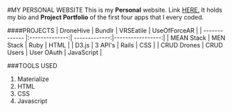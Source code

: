 #MY PERSONAL WEBSITE
This is my **Personal** website. Link [HERE.](http://www.kevinjwilliams.com/) It holds my bio and **Project Portfolio** of the first four apps that I every coded.

####PROJECTS
| DroneHive     |    Bundlr      |   VRSEatile   |   UseOfForceAR   |
| ------------- |:--------------:| -------------:|-----------------:|
|   MEAN Stack  |   MEN Stack    |      Ruby     |        HTML      |
|   D3.js       |     3 API's    |      Rails    |        CSS       |
|  CRUD Drones  |   CRUD Users   |   User OAuth  |     JavaScript   |

###TOOLS USED
1. Materialize
2. HTML
3. CSS
4. Javascript

